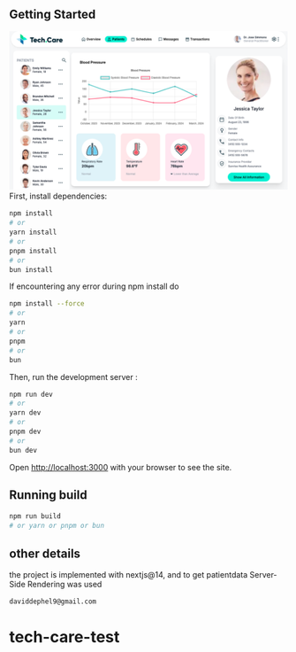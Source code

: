 ## Getting Started

<img src='/Screenshot 2024-10-03 at 06.31.42.png'/>
First, install dependencies:

```bash
npm install
# or
yarn install
# or
pnpm install
# or
bun install
```

If encountering any error during npm install
do

```bash
npm install --force
# or
yarn
# or
pnpm
# or
bun
```

Then, run the development server :

```bash
npm run dev
# or
yarn dev
# or
pnpm dev
# or
bun dev
```

Open [http://localhost:3000](http://localhost:3000) with your browser to see the site.

## Running build

```bash
npm run build
# or yarn or pnpm or bun
```

## other details

the project is implemented with nextjs@14, and to get patientdata Server-Side Rendering was used

```bash
daviddephel9@gmail.com
```

# tech-care-test
